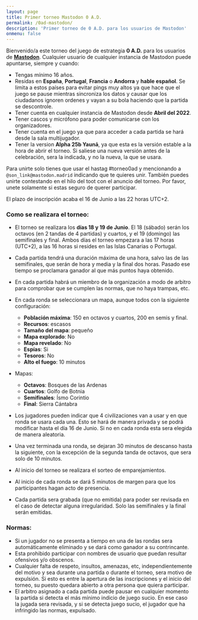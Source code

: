 ```yaml
---
layout: page
title: Primer torneo Mastodon 0 A.D.
permalink: /0ad-mastodon/
description: 'Primer torneo de 0 A.D. para los usuarios de Mastodon'
onmenu: false
---
```


Bienvenido/a este torneo del juego de estrategia **0 A.D.** para los usuarios de **[Mastodon](https://joinmastodon.org/)**. Cualquier usuario de cualquier instancia de Mastodon puede apuntarse, siempre y cuando:

* Tengas mínimo 16 años.
* Residas en **España**, **Portugal**, **Francia** o **Andorra** y **hable español**. Se limita a estos países para evitar pings muy altos ya que hace que el juego se pause mientras sincroniza los datos y causar que los ciudadanos ignoren ordenes y vayan a su bola haciendo que la partida se descontrole.
* Tener cuenta en cualquier instancia de Mastodon desde **Abril del 2022**.
* Tener cascos y micrófono para poder comunicarse con los organizadores.
* Tener cuenta en el juego ya que para acceder a cada partida se hará desde la sala multijugador.
* Tener la version **Alpha 25b Yaunā**, ya que esta es la versión estable a la hora de abrir el torneo. Si saliese una nueva versión antes de la celebración, sera la indicada, y no la nueva, la que se usara.

Para unirte solo tienes que usar el hastag #torneo0ad y mencionando a `@son_link@mastodon.madrid` indicando que te quieres unir. También puedes unirte contestando en el hilo del toot con el anuncio del torneo. Por favor, unete solamente si estas seguro de querer participar.

El plazo de inscripción acaba el 16 de Junio a las 22 horas UTC+2.

### Como se realizara el torneo:

* El torneo se realizara los **días 18 y 19 de Junio**. El 18 (sábado) serán los octavos (en 2 tandas de 4 partidas) y cuartos, y el 19 (domingo) las semifinales y final. Ambos días el torneo empezara a las 17 horas (UTC+2), a las 16 horas si resides en las Islas Canarias o Portugal.
* Cada partida tendrá una duración máxima de una hora, salvo las de las semifinales, que serán de hora y media y la final dos horas. Pasado ese tiempo se proclamara ganador al que más puntos haya obtenido.
* En cada partida habrá un miembro de la organización a modo de arbitro para comprobar que se cumplen las normas, que no haya trampas, etc.
* En cada ronda se seleccionara un mapa, aunque todos con la siguiente configuración:
	* **Población máxima**: 150 en octavos y cuartos, 200 en semis y final.
	* **Recursos**: escasos
	* **Tamaño del mapa**: pequeño
	* **Mapa explorado**: No
	* **Mapa revelado**: No
	* **Espías**: Si
	* **Tesoros**: No
	* **Alto el fuego**: 10 minutos
	
* Mapas:
	* **Octavos**: Bosques de las Ardenas
	* **Cuartos**: Golfo de Botnia
	* **Semifinales**: Ísmo Corintio
	* **Final**: Sierra Cántabra
	
* Los jugadores pueden indicar que 4 civilizaciones van a usar y en que ronda se usara cada una. Esto se hará de manera privada y se podrá modificar hasta el día 16 de Junio. Si no en cada ronda esta sera elegida de manera aleatoria.
* Una vez terminada una ronda, se dejaran 30 minutos de descanso hasta la siguiente, con la excepción de la segunda tanda de octavos, que sera solo de 10 minutos.
* Al inicio del torneo se realizara el sorteo de emparejamientos.
* Al inicio de cada ronda se dará 5 minutos de margen para que los participantes hagan acto de presencia.
* Cada partida sera grabada (que no emitida) para poder ser revisada en el caso de detectar alguna irregularidad. Solo las semifinales y la final serán emitidas.

### Normas:

* Si un jugador no se presenta a tiempo en una de las rondas sera automáticamente eliminado y se dará como ganador a su contrincante.
* Esta prohibido participar con nombres de usuario que puedan resultar ofensivos y/o obscenos.
* Cualquier falta de respeto, insultos, amenazas, etc, independientemente del motivo y sea durante una partida o durante el torneo, sera motivo de expulsión. Si esto es entre la apertura de las inscripciones y el inicio del torneo, su puesto quedara abierto a otra persona que quiera participar.
* El arbitro asignado a cada partida puede pausar en cualquier momento la partida si detecta el más mínimo indicio de juego sucio. En ese caso la jugada sera revisada, y si se detecta juego sucio, el jugador que ha infringido las normas, expulsado.
